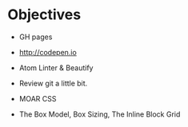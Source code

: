 # Objectives

- GH pages
- http://codepen.io
- Atom Linter & Beautify
- Review git a little bit.

- MOAR CSS
- The Box Model, Box Sizing, The Inline Block Grid
